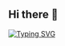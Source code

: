 ## Hi there 👋


[![Typing SVG](https://readme-typing-svg.demolab.com?font=Fira+Code&size=40&duration=3000&pause=1000&width=435&lines=Full+Stack+Developer+%7C+Spring+Enthusiast)](https://git.io/typing-svg)
<!--
**akshat0042/akshat0042** is a ✨ _special_ ✨ repository because its `README.md` (this file) appears on your GitHub profile.

Here are some ideas to get you started:

- 🔭 I’m currently working on ...
- 🌱 I’m currently learning ...
- 👯 I’m looking to collaborate on ...
- 🤔 I’m looking for help with ...
- 💬 Ask me about ...
- 📫 How to reach me: ...
- 😄 Pronouns: ...
- ⚡ Fun fact: ...
-->
